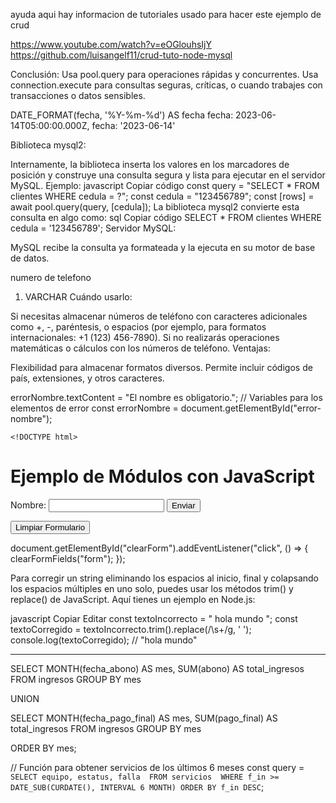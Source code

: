 ayuda  aqui hay informacion de tutoriales usado para hacer este ejemplo de crud

https://www.youtube.com/watch?v=eOGlouhsIjY
https://github.com/luisangelf11/crud-tuto-node-mysql



Conclusión:
Usa pool.query para operaciones rápidas y concurrentes.
Usa connection.execute para consultas seguras, críticas, o cuando trabajes con transacciones o datos sensibles.


DATE_FORMAT(fecha, '%Y-%m-%d') AS fecha
fecha: 2023-06-14T05:00:00.000Z,
fecha: '2023-06-14'



Biblioteca mysql2:

Internamente, la biblioteca inserta los valores en los marcadores de posición y construye una consulta segura y lista para ejecutar en el servidor MySQL.
Ejemplo:
javascript
Copiar código
const query = "SELECT * FROM clientes WHERE cedula = ?";
const cedula = "123456789";
const [rows] = await pool.query(query, [cedula]);
La biblioteca mysql2 convierte esta consulta en algo como:
sql
Copiar código
SELECT * FROM clientes WHERE cedula = '123456789';
Servidor MySQL:

MySQL recibe la consulta ya formateada y la ejecuta en su motor de base de datos.


numero de telefono
1. VARCHAR
Cuándo usarlo:

Si necesitas almacenar números de teléfono con caracteres adicionales como +, -, paréntesis, o espacios (por ejemplo, para formatos internacionales: +1 (123) 456-7890).
Si no realizarás operaciones matemáticas o cálculos con los números de teléfono.
Ventajas:

Flexibilidad para almacenar formatos diversos.
Permite incluir códigos de país, extensiones, y otros caracteres.

  errorNombre.textContent = "El nombre es obligatorio.";  // Variables para los elementos de error
    const errorNombre = document.getElementById("error-nombre");



    <!DOCTYPE html>
<html lang="en">
<head>
  <meta charset="UTF-8">
  <meta name="viewport" content="width=device-width, initial-scale=1.0">
  <title>Módulos JavaScript</title>
</head>
<body>
  <h1>Ejemplo de Módulos con JavaScript</h1>

  <form id="form">
    <label for="name">Nombre:</label>
    <input type="text" id="name" name="name" required>
    <button type="submit">Enviar</button>
  </form>
  <button id="clearForm">Limpiar Formulario</button>

  <script type="module" src="./js/main.js"></script>
</body>
</html>

document.getElementById("clearForm").addEventListener("click", () => {
  clearFormFields("form");
});


Para corregir un string eliminando los espacios al inicio, final y colapsando los espacios múltiples en uno solo, puedes usar los métodos trim() y replace() de JavaScript. Aquí tienes un ejemplo en Node.js:

javascript
Copiar
Editar
const textoIncorrecto = "  hola   mundo  ";
const textoCorregido = textoIncorrecto.trim().replace(/\s+/g, ' ');
console.log(textoCorregido); // "hola mundo"



-----------------------------------------------------------------------------------

SELECT MONTH(fecha_abono) AS mes, SUM(abono) AS total_ingresos
FROM ingresos
GROUP BY mes

UNION

SELECT MONTH(fecha_pago_final) AS mes, SUM(pago_final) AS total_ingresos
FROM ingresos
GROUP BY mes

ORDER BY mes;




// Función para obtener servicios de los últimos 6 meses
        const query = `
            SELECT equipo, estatus, falla 
            FROM servicios 
            WHERE f_in >= DATE_SUB(CURDATE(), INTERVAL 6 MONTH)
            ORDER BY f_in DESC
        `;

